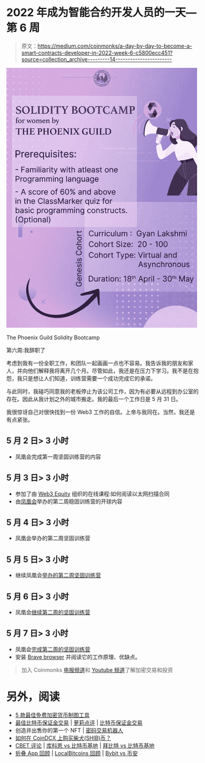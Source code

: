 # 2022 年成为智能合约开发人员的一天—第 6 周

> 原文：<https://medium.com/coinmonks/a-day-by-day-to-become-a-smart-contracts-developer-in-2022-week-6-c5800ecc451?source=collection_archive---------14----------------------->

![](img/80337f1e41b6df98138f5ec74c3c1691.png)

The Phoenix Guild Solidity Bootcamp

第六周:我辞职了

考虑到我有一份全职工作，和团队一起画画一点也不容易。我告诉我的朋友和家人，并向他们解释我将离开几个月。尽管如此，我还是在压力下学习。我不是在抱怨，我只是想让人们知道，训练营需要一个成功完成它的承诺。

与此同时，我碰巧同意我的老板停止为该公司工作，因为有必要从远程到办公室的存在。因此从我计划之外的城市搬走。我的最后一个工作日是 5 月 31 日。

我很惊讶自己对很快找到一份 Web3 工作的自信。上帝与我同在。当然，我还是有点紧张。

## 5 月 2 日> 3 小时

*   凤凰会完成第一周坚固训练营的内容

## 5 月 3 日> 3 小时

*   参加了由 [Web3 Equity](https://www.web3equity.io/) 组织的在线课程:如何阅读以太网扫描合同
*   由[凤凰会](https://port.oceanprotocol.com/t/the-phoenix-guild/1279)举办的第二周稳固训练营的开球内容

## 5 月 4 日> 3 小时

*   凤凰会举办的第二周坚固训练营

## 5 月 5 日> 3 小时

*   继续凤凰会[举办的第二周坚固训练营](https://port.oceanprotocol.com/t/the-phoenix-guild/1279)

## 5 月 6 日> 3 小时

*   凤凰会[继续第二周的坚固训练营](https://port.oceanprotocol.com/t/the-phoenix-guild/1279)

## 5 月 7 日> 3 小时

*   凤凰会[完成第二周的坚固训练营](https://port.oceanprotocol.com/t/the-phoenix-guild/1279)
*   安装 [Brave browser](https://brave.com/) 并阅读它的工作原理、优缺点。

> 加入 Coinmonks [电报频道](https://t.me/coincodecap)和 [Youtube 频道](https://www.youtube.com/c/coinmonks/videos)了解加密交易和投资

# 另外，阅读

*   [5 款最佳免费加密货币制图工具](https://coincodecap.com/crypto-charting-tools)
*   [最佳比特币保证金交易](/coinmonks/bitcoin-margin-trading-exchange-bcbfcbf7b8e3) | [萝莉点评](/coinmonks/lolli-review-e6ddc7895ad8) | [比特币保证金交易](https://coincodecap.com/bityard-margin-trading)
*   创造并出售你的第一个 NFT | [密码交易机器人](https://coincodecap.com/best-crypto-trading-bots)
*   [如何在 CoinDCX 上购买柴犬(SHIB)币？](https://coincodecap.com/buy-shiba-coindcx)
*   [CBET 评论](https://coincodecap.com/cbet-casino-review) | [库科恩 vs 比特币基地](https://coincodecap.com/kucoin-vs-coinbase) | [拜比特 vs 比特币基地](https://coincodecap.com/bybit-vs-coinbase)
*   [折叠 App 回顾](https://coincodecap.com/fold-app-review) | [LocalBitcoins 回顾](/coinmonks/localbitcoins-review-6cc001c6ed56) | [Bybit vs 币安](https://coincodecap.com/bybit-binance-moonxbt)
